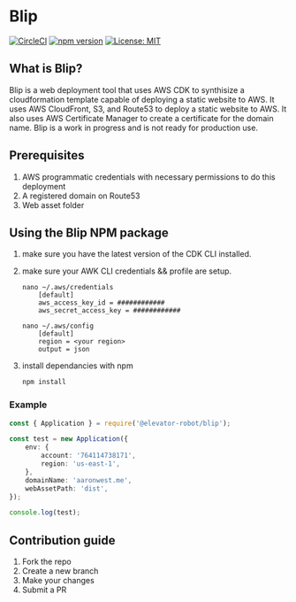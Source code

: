 # Blip
[![CircleCI](https://circleci.com/gh/Elevator-Robot/blip/tree/main.svg?style=shield)](https://circleci.com/gh/Elevator-Robot/blip/tree/main)
[![npm version](https://badge.fury.io/js/%40elevator-robot%2Fblip.svg)](https://badge.fury.io/js/%40elevator-robot%2Fblip)
[![License: MIT](https://img.shields.io/badge/License-MIT-yellow.svg)](./LICENSE)
## What is Blip?
Blip is a web deployment tool that uses AWS CDK to synthisize a cloudformation template capable of deploying a static website to AWS. It uses AWS CloudFront, S3, and Route53 to deploy a static website to AWS. It also uses AWS Certificate Manager to create a certificate for the domain name. Blip is a work in progress and is not ready for production use.
## Prerequisites
1. AWS programmatic credentials with necessary permissions to do this deployment
2. A registered domain on Route53
3. Web asset folder

## Using the Blip NPM package

1. make sure you have the latest version of the CDK CLI installed.
2. make sure your AWK CLI credentials && profile are setup.

   ```output
   nano ~/.aws/credentials
       [default]
       aws_access_key_id = ############
       aws_secret_access_key = ############
   ```

   ```output
   nano ~/.aws/config
       [default]
       region = <your region>
       output = json
   ```

3. install dependancies with npm
   ```bash
   npm install
   ```

### Example

```typescript
const { Application } = require('@elevator-robot/blip');

const test = new Application({
    env: {
        account: '764114738171',
        region: 'us-east-1',
    },
    domainName: 'aaronwest.me',
    webAssetPath: 'dist',
});

console.log(test);
```

## Contribution guide
1. Fork the repo
2. Create a new branch
3. Make your changes
4. Submit a PR
